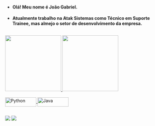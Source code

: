 - <h4> Olá! Meu nome é João Gabriel.</h4>
- <h4> Atualmente trabalho na Atak Sistemas como Técnico em Suporte Trainee, mas almejo o setor de desenvolvimento da empresa.</h4>


##

 <div>
  <a href="https://github.com/Joao-Gabriel-NSilva">
  <img height="180em" src="https://github-readme-stats.vercel.app/api?username=Joao-Gabriel-NSilva&show_icons=true&theme=radical&include_all_commits=true&count_private=true&custom_title=João Gabriel's GitHub stats"/>
    
  <img height="180em" src="https://github-readme-stats.vercel.app/api/top-langs/?username=Joao-Gabriel-NSilva&langs_count=7&theme=radical"/>
</div>
  
<div style="display: inline_block"><br>
  <a href="https://www.google.com/search?q=python">
  <img align="center" alt="Python" height="30" width="100" src="https://img.shields.io/badge/Python-3776AB?style=for-the-badge&logo=python&logoColor=white">
  <a href="https://www.google.com/search?q=java">
  <img align="center" alt="Java" height="30" width="100" src="https://img.shields.io/badge/Java-ED8B00?style=for-the-badge&logo=java&logoColor=white">
</div> 
  
##
  
<div> 
  <a href="https://www.instagram.com/jgabriel10x" target="_blank"><img src="https://img.shields.io/badge/-Instagram-%23E4405F?style=for-the-badge&logo=instagram&logoColor=white" target="_blank"></a>
  <a href="https://www.linkedin.com/in/joaogabriel1604/" target="_blank"><img src="https://img.shields.io/badge/-LinkedIn-%230077B5?style=for-the-badge&logo=linkedin&logoColor=white" target="_blank"></a> 

</div>

